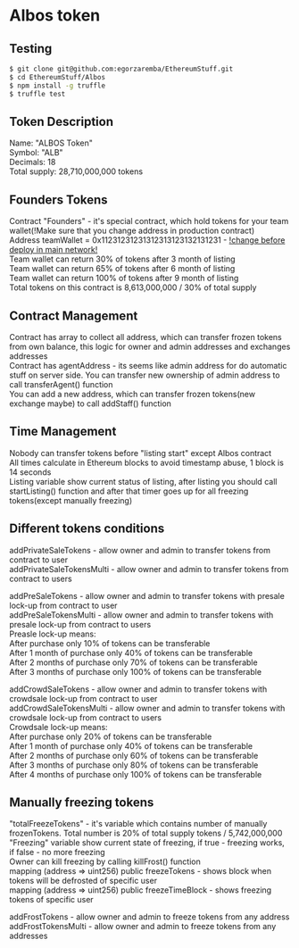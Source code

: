 # Albos token

## Testing

```sh
$ git clone git@github.com:egorzaremba/EthereumStuff.git
$ cd EthereumStuff/Albos
$ npm install -g truffle
$ truffle test
```

## Token Description

Name: "ALBOS Token"  
Symbol: "ALB"  
Decimals: 18  
Total supply: 28,710,000,000 tokens  


## Founders Tokens

Contract "Founders" - it's special contract, which hold tokens for your team wallet(!Make sure that you change address in production contract)  
Address teamWallet = 0x11231231231312313123132131231 - [!change before deploy in main network!](https://github.com/egorzaremba/EthereumStuff/blob/master/ALBOS/contracts/AlbosToken.sol#L274)  
Team wallet can return 30% of tokens after 3 month of listing  
Team wallet can return 65% of tokens after 6 month of listing  
Team wallet can return 100% of tokens after 9 month of listing  
Total tokens on this contract is 8,613,000,000 / 30% of total supply  


## Contract Management

Contract has array to collect all address, which can transfer frozen tokens from own balance, this logic for owner and admin addresses and exchanges addresses  
Contract has agentAddress - its seems like admin address for do automatic stuff on server side. You can transfer new ownership of admin address to call transferAgent() function  
You can add a new address, which can transfer frozen tokens(new exchange maybe) to call addStaff() function  


## Time Management

Nobody can transfer tokens before "listing start" except Albos contract  
All times calculate in Ethereum blocks to avoid timestamp abuse, 1 block is 14 seconds  
Listing variable show current status of listing, after listing you should call startListing() function and after that timer goes up for all freezing tokens(except manually freezing)  


## Different tokens conditions

addPrivateSaleTokens - allow owner and admin to transfer tokens from contract to user  
addPrivateSaleTokensMulti - allow owner and admin to transfer tokens from contract to users  

addPreSaleTokens - allow owner and admin to transfer tokens with presale lock-up from contract to user  
addPreSaleTokensMulti - allow owner and admin to transfer tokens with presale lock-up from contract to users  
Preasle lock-up means:  
After purchase only 10% of tokens can be transferable  
After 1 month of purchase only 40% of tokens can be transferable  
After 2 months of purchase only 70% of tokens can be transferable  
After 3 months of purchase only 100% of tokens can be transferable  

addCrowdSaleTokens - allow owner and admin to transfer tokens with crowdsale lock-up from contract to user  
addCrowdSaleTokensMulti - allow owner and admin to transfer tokens with crowdsale lock-up from contract to users  
Crowdsale lock-up means:  
After purchase only 20% of tokens can be transferable  
After 1 month of purchase only 40% of tokens can be transferable  
After 2 months of purchase only 60% of tokens can be transferable  
After 3 months of purchase only 80% of tokens can be transferable  
After 4 months of purchase only 100% of tokens can be transferable  


## Manually freezing tokens

"totalFreezeTokens" - it's variable which contains number of manually frozenTokens. Total number is 20% of total supply tokens / 5,742,000,000  
"Freezing" variable show current state of freezing, if true - freezing works, if false - no more freezing  
Owner can kill freezing by calling killFrost() function  
mapping (address => uint256) public freezeTokens - shows block when tokens will be defrosted of specific user  
mapping (address => uint256) public freezeTimeBlock - shows freezing tokens of specific user  

addFrostTokens - allow owner and admin to freeze tokens from any address  
addFrostTokensMulti - allow owner and admin to freeze tokens from any addresses  

